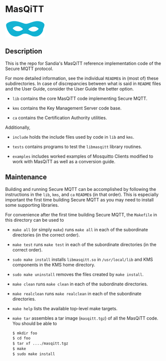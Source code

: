 # MasQiTT

![MasQiTT logo](MasQiTT.png)

## Description

This is the repo for Sandia's MasQiTT reference implementation code
of the Secure MQTT protocol.

For more detailed information, see the individual `README`s in (most of)
these subdirectories. In case of discrepancies between what is said in
`README` files and the User Guide, consider the User Guide the better
option.

- `lib` contains the core MasQiTT code implementing Secure MQTT.

- `kms` contains the Key Management Server code base.

- `ca` contains the Certification Authority utilities.

Additionally,

- `include` holds the include files used by code in `lib` and `kms`.

- `tests` contains programs to test the `libmasqitt` library routines.

- `examples` includes worked examples of Mosquitto Clients modified to
  work with MasQiTT as well as a conversion guide.

## Maintenance

Building and running Secure MQTT can be accomplished by following the
instructions in the `lib`, `kms`, and `ca` `README`s (in that order). This
is especially important the first time building Secure MQTT as you may need
to install some supporting libraries.

For convenience after the first time building Secure MQTT, the `Makefile` in
this directory can be used to

- `make all` (or simply `make`) runs `make all` in each of the subordinate
  directories (in the correct order).

- `make test` runs `make test` in each of the subordinate directories
  (in the correct order).

- `sudo make install` installs `libmasqitt.so` in `/usr/local/lib` and
  KMS components in the KMS home directory.

- `sudo make uninstall` removes the files created by `make install`.

- `make clean` runs `make clean` in each of the subordinate directories.

- `make realclean` runs `make realclean` in each of the subordinate directories.

- `make help` lists the available top-level make targets.

- `make tar` assembles a tar image (`masqitt.tgz`) of all the MasQiTT
  code. You should be able to

  ```bash
  $ mkdir foo
  $ cd foo
  $ tar xf ..../masqitt.tgz
  $ make
  $ sudo make install
  ```
